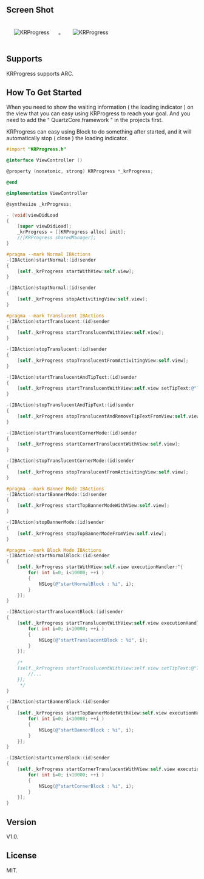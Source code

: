 ## Screen Shot

<img src="https://dl.dropbox.com/u/83663874/GitHubs/KRProgress-1.png" alt="KRProgress" title="KRProgress" style="margin: 20px;" class="center" />
。
<img src="https://dl.dropbox.com/u/83663874/GitHubs/KRProgress-2.png" alt="KRProgress" title="KRProgress" style="margin: 20px;" class="center" />

## Supports

KRProgress supports ARC.

## How To Get Started

When you need to show the waiting information ( the loading indicator ) on the view that you can easy using KRProgress to reach your goal. And you need to add the " QuartzCore.framework " in the projects first.

KRProgress can easy using Block to do something after started, and it will automatically stop ( close ) the loading indicator.

``` objective-c
#import "KRProgress.h"

@interface ViewController ()

@property (nonatomic, strong) KRProgress *_krProgress;

@end

@implementation ViewController

@synthesize _krProgress;

- (void)viewDidLoad
{
    [super viewDidLoad];
    _krProgress = [[KRProgress alloc] init];
    //[KRProgress sharedManager];
}

#pragma --mark Normal IBActions
-(IBAction)startNormal:(id)sender
{
    [self._krProgress startWithView:self.view];
}

-(IBAction)stoptNormal:(id)sender
{
    [self._krProgress stopActivitingView:self.view];
}

#pragma --mark Translucent IBActions
-(IBAction)startTranslucent:(id)sender
{
    [self._krProgress startTranslucentWithView:self.view];
}

-(IBAction)stopTranslucent:(id)sender
{
    [self._krProgress stopTranslucentFromActivitingView:self.view];
}

-(IBAction)startTranslucentAndTipText:(id)sender
{
    [self._krProgress startTranslucentWithView:self.view setTipText:@"Test Loading ..."];
}

-(IBAction)stopTranslucentAndTipText:(id)sender
{
    [self._krProgress stopTranslucentAndRemoveTipTextFromView:self.view];
}

-(IBAction)startTranslucentCornerMode:(id)sender
{
    [self._krProgress startCornerTranslucentWithView:self.view];
}

-(IBAction)stopTranslucentCornerMode:(id)sender
{
    [self._krProgress stopTranslucentFromActivitingView:self.view];
}

#pragma --mark Banner Mode IBActions
-(IBAction)startBannerMode:(id)sender
{
    [self._krProgress startTopBannerModeWithView:self.view];
}

-(IBAction)stopBannerMode:(id)sender
{
    [self._krProgress stopTopBannerModeFromView:self.view];
}

#pragma --mark Block Mode IBActions
-(IBAction)startNormalBlock:(id)sender
{
    [self._krProgress startWithView:self.view executionHandler:^{
        for( int i=0; i<10000; ++i )
        {
            NSLog(@"startNormalBlock : %i", i);
        }
    }];
}

-(IBAction)startTranslucentBlock:(id)sender
{
    [self._krProgress startTranslucentWithView:self.view executionHandler:^{
        for( int i=0; i<10000; ++i )
        {
            NSLog(@"startTranslucentBlock : %i", i);
        }
    }];
    
    /*
    [self._krProgress startTranslucentWithView:self.view setTipText:@"Test Loading with Block" executionHandler:^{
        //...
    }];
     */
}

-(IBAction)startBannerBlock:(id)sender
{
    [self._krProgress startTopBannerModetWithView:self.view executionHandler:^{
        for( int i=0; i<10000; ++i )
        {
            NSLog(@"startBannerBlock : %i", i);
        }
    }];
}

-(IBAction)startCornerBlock:(id)sender
{
    [self._krProgress startCornerTranslucentWithView:self.view executionHandler:^{
        for( int i=0; i<10000; ++i )
        {
            NSLog(@"startCornerBlock : %i", i);
        }
    }];
}
```

## Version

V1.0.

## License

MIT.
